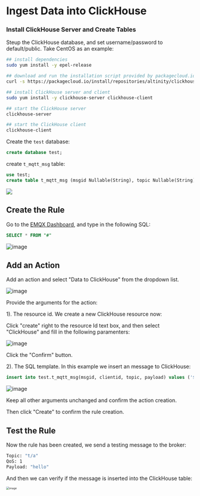 # Ingest Data into ClickHouse

### Install ClickHouse Server and Create Tables

Steup the ClickHouse database, and set username/password to default/public. Take CentOS as an example:

```bash
## install dependencies
sudo yum install -y epel-release

## download and run the installation script provided by packagecloud.io
curl -s https://packagecloud.io/install/repositories/altinity/clickhouse/script.rpm.sh | sudo bash

## install ClickHouse server and client
sudo yum install -y clickhouse-server clickhouse-client

## start the ClickHouse server
clickhouse-server

## start the ClickHouse client
clickhouse-client
```

Create the `test` database:
```sql
create database test;
```
create `t_mqtt_msg` table:

```sql
use test;
create table t_mqtt_msg (msgid Nullable(String), topic Nullable(String), clientid Nullable(String), payload Nullable(String)) engine = Log;
```

![](./assets/rule-engine/clickhouse_0.png)

## Create the Rule

Go to the [EMQX Dashboard](http://127.0.0.1:18083/#/rules), and type in the following SQL:

```sql
SELECT * FROM "#"
```

![image](./assets/rule-engine/clickhouse_1.png)

## **Add an Action**

Add an action and select "Data to ClickHouse" from the dropdown list.

![image](./assets/rule-engine/clickhouse_2.png)

Provide the arguments for the action:

1). The resource id. We create a new ClickHouse resource now:

Click "create" right to the resource Id text box, and then select "ClickHouse" and fill in the following paramenters:

![image](./assets/rule-engine/clickhouse_4.png)

Click the "Confirm" button.

2). The SQL template. In this example we insert an message to ClickHouse:

```sql
insert into test.t_mqtt_msg(msgid, clientid, topic, payload) values ('${id}', '${clientid}', '${topic}', '${payload}')
```

![image](./assets/rule-engine/clickhouse_5.png)

Keep all other arguments unchanged and confirm the action creation.

Then click "Create" to confirm the rule creation.

## Test the Rule

Now the rule has been created, we send a testing message to the broker:

```bash
Topic: "t/a"
QoS: 1
Payload: "hello"
```

And then we can verify if the message is inserted into the ClickHouse table:

<img src="./assets/rule-engine/clickhouse_8.png" alt="image" style="zoom:50%;" />
